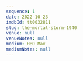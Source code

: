 ```yaml
---
sequence: 1
date: 2022-10-23
imdbId: tt0032811
slug: the-mortal-storm-1940
venue: null
venueNotes: null
medium: HBO Max
mediumNotes: null
---
```


